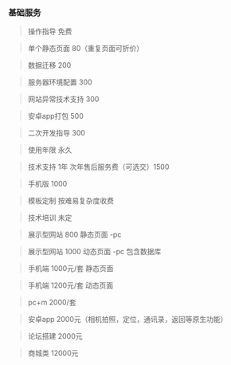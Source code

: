 ### 基础服务

> 操作指导 免费

> 单个静态页面 80（重复页面可折价）

> 数据迁移 200

> 服务器环境配置 300

> 网站异常技术支持 300

> 安卓app打包 500

> 二次开发指导 300

> 使用年限 永久

> 技术支持 1年  次年售后服务费（可选交）1500

> 手机版 1000

> 模板定制 按难易复杂度收费

> 技术培训 未定



>  展示型网站 800 静态页面 -pc

>  展示型网站 1000 动态页面 -pc 包含数据库

>  手机端 1000元/套 静态页面

>  手机端 1200元/套 动态页面

>  pc+m  2000/套

> 安卓app 2000元（相机拍照，定位，通讯录，返回等原生功能）

> 论坛搭建 2000元

> 商城类 12000元
